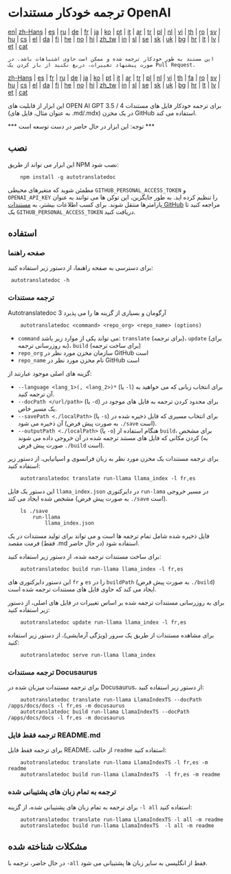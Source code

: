 
# ترجمه خودکار مستندات OpenAI

[en](../README.md)| [zh-Hans](/i18n/README_zh-Hans.md) | [es](/i18n/README_es.md) | [ru](/i18n/README_ru.md) | [de](/i18n/README_de.md) | [fr](/i18n/README_fr.md) | [ja](/i18n/README_ja.md) | [ko](/i18n/README_ko.md) | [pt](/i18n/README_pt.md) | [it](/i18n/README_it.md) | [ar](/i18n/README_ar.md) | [tr](/i18n/README_tr.md) | [pl](/i18n/README_pl.md) | [nl](/i18n/README_nl.md) | [vi](/i18n/README_vi.md) | [th](/i18n/README_th.md) | [ro](/i18n/README_ro.md) | [sv](/i18n/README_sv.md) | [hu](/i18n/README_hu.md) | [cs](/i18n/README_cs.md) | [el](/i18n/README_el.md) | [da](/i18n/README_da.md) | [fi](/i18n/README_fi.md) | [he](/i18n/README_he.md) | [no](/i18n/README_no.md) | [hi](/i18n/README_hi.md) | [zh_tw](/i18n/README_zh_tw.md) | [in](/i18n/README_in.md) | [sl](/i18n/README_sl.md) | [se](/i18n/README_se.md) | [sk](/i18n/README_sk.md) | [uk](/i18n/README_uk.md) | [bg](/i18n/README_bg.md) | [hr](/i18n/README_hr.md) | [lt](/i18n/README_lt.md) | [lv](/i18n/README_lv.md) | [et](/i18n/README_et.md) | [cat](/i18n/README_cat.md) 

```این مستند به طور خودکار ترجمه شده و ممکن است حاوی اشتباهات باشد. در صورت پیشنهاد تغییرات، دریغ نکنید از باز کردن یک Pull Request.```


 [zh-Hans](/i18n/README_zh-Hans.md) | [es](/i18n/README_es.md) |  [fr](/i18n/README_es.md) | [ru](/i18n/README_ru.md) | [de](/i18n/README_de.md) | [ja](/i18n/README_ja.md) | [ko](/i18n/README_ko.md) | [pt](/i18n/README_pt.md) | [it](/i18n/README_it.md) | [ar](/i18n/README_ar.md) | [tr](/i18n/README_tr.md) | [pl](/i18n/README_pl.md) | [nl](/i18n/README_nl.md) | [vi](/i18n/README_vi.md) | [th](/i18n/README_th.md) | [fa](/i18n/README_fa.md) | [ro](/i18n/README_ro.md) | [sv](/i18n/README_sv.md) | [hu](/i18n/README_hu.md) | [cs](/i18n/README_cs.md) | [el](/i18n/README_el.md) | [da](/i18n/README_da.md) | [fi](/i18n/README_fi.md) | [he](/i18n/README_he.md) | [no](/i18n/README_no.md) | [hi](/i18n/README_hi.md) | [zh_tw](/i18n/README_zh_tw.md) | [in](/i18n/README_in.md) | [sl](/i18n/README_sl.md) | [se](/i18n/README_se.md) | [sk](/i18n/README_sk.md) | [uk](/i18n/README_uk.md) | [bg](/i18n/README_bg.md) | [hr](/i18n/README_hr.md) | [lt](/i18n/README_lt.md) | [lv](/i18n/README_lv.md) | [et](/i18n/README_et.md) | [cat](/i18n/README_cat.md) 

این ابزار از قابلیت های OPEN AI GPT 3.5 / 4 برای ترجمه خودکار فایل های مستندات (به عنوان مثال، فایل های .md/.mdx) در یک مخزن GitHub استفاده می کند.

*** توجه: این ابزار در حال حاضر در دست توسعه است ***


## نصب 

این ابزار می تواند از طریق NPM نصب شود:


```
    npm install -g autotranslatedoc
```

مطمئن شوید که متغیرهای محیطی `GITHUB_PERSONAL_ACCESS_TOKEN` و `OPENAI_API_KEY` را تنظیم کرده اید. به طور جایگزین، این توکن ها می توانند به عنوان پارامترها منتقل شوند. برای کسب اطلاعات بیشتر، به [مستندات GitHub](https://docs.github.com/en/github/authenticating-to-github/creating-a-personal-access-token) مراجعه کنید تا یک `GITHUB_PERSONAL_ACCESS_TOKEN` دریافت کنید.
## استفاده

### صفحه راهنما
برای دسترسی به صفحه راهنما، از دستور زیر استفاده کنید:
```
 autotranslatedoc -h
```
### ترجمه مستندات

Autotranslatedoc 3 آرگومان و بسیاری از گزینه ها را می پذیرد

```
    autotranslatedoc <command> <repo_org> <repo_name> (options)
```

- ```command``` می تواند یکی از موارد زیر باشد: ```translate``` (برای ترجمه)، ```update``` (برای به روزرسانی ترجمه)، ```build``` (برای ساخت ترجمه)
- ```repo_org``` سازمان مخزن مورد نظر در GitHub است
- ```repo_name``` نام مخزن مورد نظر در GitHub است

گزینه های اصلی موجود عبارتند از:

- ```--language <lang_1>(, <lang_2>)*``` (یا ```-l```) برای انتخاب زبانی که می خواهید به آن ترجمه کنید.
- ```--docPath </url/path>``` (یا ```-d```) برای محدود کردن ترجمه به فایل های موجود در یک مسیر خاص.
- ```--savePath <./localPath>``` (یا ```-s```) برای انتخاب مسیری که فایل ذخیره شده در آن ذخیره می شود (به صورت پیش فرض ```./save``` است).
- ```--outputPath <./localPath>``` (یا ```-o```) هنگام استفاده از ```build```، برای مشخص کردن مکانی که فایل های مستند ترجمه شده در آن خروجی داده می شوند (به صورت پیش فرض ```./build``` است).

برای ترجمه مستندات یک مخزن مورد نظر به زبان فرانسوی و اسپانیایی، از دستور زیر استفاده کنید:

```
    autotranslatedoc translate run-llama llama_index -l fr,es
```

این دستور یک فایل `llama_index.json` در دایرکتوری `run-lama` در مسیر خروجی مشخص شده ایجاد می کند (به صورت پیش فرض `./save` است).
```
    ls ./save
        run-llama
            llama_index.json 
```
فایل ذخیره شده شامل تمام ترجمه ها است و می تواند برای تولید مستندات در یک فرمت مقصد (فقط .md در حال حاضر) استفاده شود.

برای ساخت مستندات ترجمه شده، از دستور زیر استفاده کنید:

```
    autotranslatedoc build run-llama llama_index -l fr,es
```

این دستور دایرکتوری های `fr` و `es` را در `buildPath` (به صورت پیش فرض `./build`) ایجاد می کند که حاوی فایل های مستندات ترجمه شده است.

برای به روزرسانی مستندات ترجمه شده بر اساس تغییرات در فایل های اصلی، از دستور زیر استفاده کنید:

```
    autotranslatedoc update run-llama llama_index -l fr,es
```

برای مشاهده مستندات از طریق یک سرور (ویژگی آزمایشی)، از دستور زیر استفاده کنید:

```
    autotranslatedoc serve run-llama llama_index
```
### ترجمه مستندات Docusaurus

برای ترجمه مستندات میزبان شده در Docusaurus، از دستور زیر استفاده کنید:

```
    autotranslatedoc translate run-llama LlamaIndexTS --docPath /apps/docs/docs -l fr,es -m docusaurus
    autotranslatedoc build run-llama LlamaIndexTS --docPath /apps/docs/docs -l fr,es -m docusaurus
```
### ترجمه فقط فایل README.md

برای ترجمه فقط فایل README، از حالت `readme` استفاده کنید:

```
    autotranslatedoc translate run-llama LlamaIndexTS -l fr,es -m readme
    autotranslatedoc build run-llama LlamaIndexTS  -l fr,es -m readme
```
### ترجمه به تمام زبان های پشتیبانی شده

برای ترجمه به تمام زبان های پشتیبانی شده، از گزینه `-l all` استفاده کنید:

```
    autotranslatedoc translate run-llama LlamaIndexTS -l all -m readme
    autotranslatedoc build run-llama LlamaIndexTS  -l all -m readme
```
## مشکلات شناخته شده

در حال حاضر، ترجمه با `-all` فقط از انگلیسی به سایر زبان ها پشتیبانی می شود.

